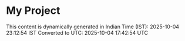# My Project

This content is dynamically generated in Indian Time (IST): 2025-10-04 23:12:54 IST
Converted to UTC: 2025-10-04 17:42:54 UTC
